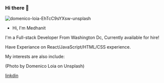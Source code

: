 ### Hi there 👋
![domenico-loia-EhTcC9sYXsw-unsplash](https://user-images.githubusercontent.com/70830116/109610278-8c593000-7afa-11eb-9344-bc3090a559f8.jpg)


- Hi, I'm Medhanit

I'm a Full-stack Developer From Washington Dc, Currently available for hire!

Have Experiance on  React/JavaScript/HTML/CSS experience.

My interests are also include:


(Photo by Domenico Loia on Unsplash)


[linkdin](https://www.linkedin.com/in/medhanit-endale-15b7861b6/)
